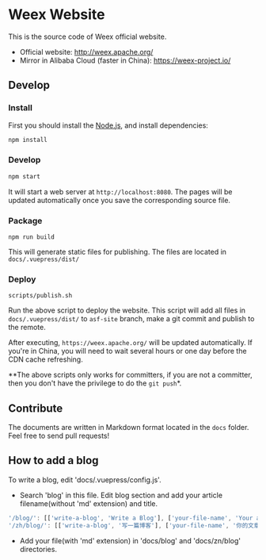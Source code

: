 # Weex Website

This is the source code of Weex official website.

+ Official website: http://weex.apache.org/
+ Mirror in Alibaba Cloud (faster in China): https://weex-project.io/

## Develop

### Install
First you should install the [Node.js](https://nodejs.org/), and install dependencies:

```bash
npm install
```

### Develop

```bash
npm start
```

It will start a web server at `http://localhost:8080`. The pages will be updated automatically once you save the corresponding source file.

### Package

```
npm run build
```

This will generate static files for publishing. The files are located in `docs/.vuepress/dist/`

### Deploy

```
scripts/publish.sh
```

Run the above script to deploy the website. This script will add all files in `docs/.vuepress/dist/` to `asf-site` branch, make a git commit and publish to the remote.

After executing, `https://weex.apache.org/` will be updated automatically. If you're in China, you will need to wait several hours or one day before the CDN cache refreshing.

**The above scripts only works for committers, if you are not a committer, then you don't have the privilege to do the `git push`*.

## Contribute

The documents are written in Markdown format located in the `docs` folder. Feel free to send pull requests!

## How to add a blog

To write a blog, edit 'docs/.vuepress/config.js'.

* Search 'blog' in this file. Edit blog section and add your article filename(without 'md' extension) and title.
```javascript
'/blog/': [['write-a-blog', 'Write a Blog'], ['your-file-name', 'Your article title']]
'/zh/blog/': [['write-a-blog', '写一篇博客'], ['your-file-name', '你的文章标题']]
```

* Add your file(with 'md' extension) in 'docs/blog' and 'docs/zn/blog' directories.